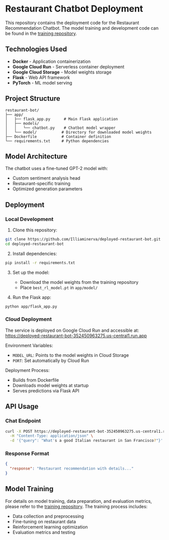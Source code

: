 # Restaurant Chatbot Deployment

This repository contains the deployment code for the Restaurant Recommendation Chatbot. The model training and development code can be found in the [training repository](https://github.com/Illiaminerva/yelp-bot).

## Technologies Used

- **Docker** - Application containerization
- **Google Cloud Run** - Serverless container deployment
- **Google Cloud Storage** - Model weights storage
- **Flask** - Web API framework
- **PyTorch** - ML model serving

## Project Structure

```
restaurant-bot/
├── app/
│   ├── flask_app.py      # Main Flask application
│   ├── models/
│   │   └── chatbot.py    # Chatbot model wrapper
│   └── model/           # Directory for downloaded model weights
├── Dockerfile           # Container definition
└── requirements.txt     # Python dependencies
```

## Model Architecture

The chatbot uses a fine-tuned GPT-2 model with:
- Custom sentiment analysis head
- Restaurant-specific training
- Optimized generation parameters

## Deployment

### Local Development

1. Clone this repository:
```bash
git clone https://github.com/Illiaminerva/deployed-restaurant-bot.git
cd deployed-restaurant-bot
```

2. Install dependencies:
```bash
pip install -r requirements.txt
```

3. Set up the model:
   - Download the model weights from the training repository
   - Place `best_rl_model.pt` in `app/model/`

4. Run the Flask app:
```bash
python app/flask_app.py
```

### Cloud Deployment

The service is deployed on Google Cloud Run and accessible at:
https://deployed-restaurant-bot-352450963275.us-central1.run.app

Environment Variables:
- `MODEL_URL`: Points to the model weights in Cloud Storage
- `PORT`: Set automatically by Cloud Run

Deployment Process:
- Builds from Dockerfile
- Downloads model weights at startup
- Serves predictions via Flask API

## API Usage

### Chat Endpoint

```bash
curl -X POST https://deployed-restaurant-bot-352450963275.us-central1.run.app/chat \
  -H "Content-Type: application/json" \
  -d '{"query": "What's a good Italian restaurant in San Francisco?"}'
```

### Response Format

```json
{
  "response": "Restaurant recommendation with details..."
}
```

## Model Training

For details on model training, data preparation, and evaluation metrics, please refer to the [training repository](https://github.com/Illiaminerva/yelp-bot). The training process includes:
- Data collection and preprocessing
- Fine-tuning on restaurant data
- Reinforcement learning optimization
- Evaluation metrics and testing
